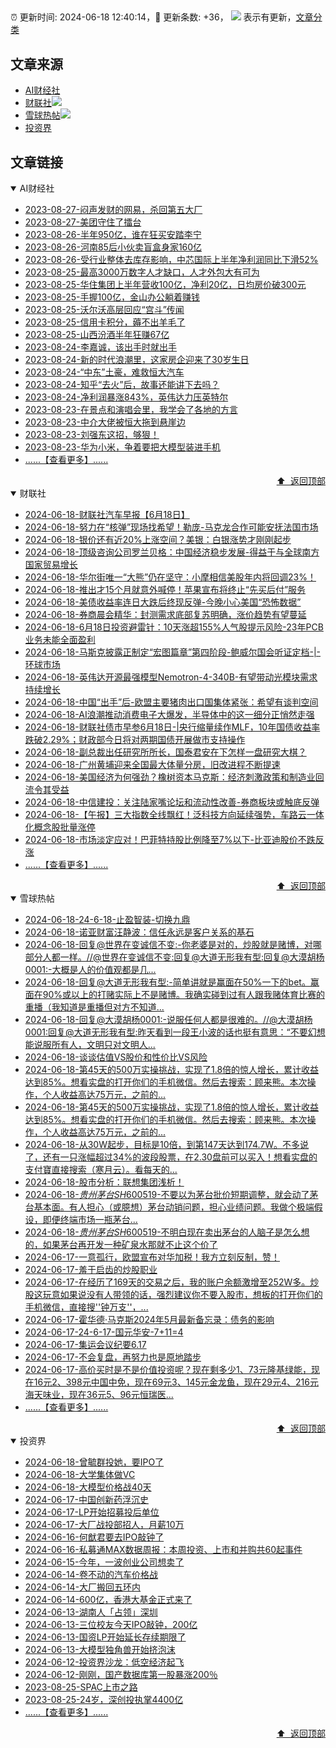 ##

:alarm_clock: 更新时间: 2024-06-18 12:40:14，:rocket: 更新条数: +36， ![](/assets/dot.png) 表示有更新，[文章分类](/TAGS.md)

## 文章来源

- [AI财经社](#ai财经社)  
- [财联社](#财联社)![](/assets/dot.png)   
- [雪球热帖](#雪球热帖)![](/assets/dot.png)   
- [投资界](#投资界)  

## 文章链接

<details open>
<summary id="ai财经社">
 AI财经社
</summary>


- [2023-08-27-闷声发财的网易，杀回第五大厂](https://www.aicaijing.com.cn/article/18610)  
- [2023-08-27-美团守住了擂台](https://www.aicaijing.com.cn/article/18611)  
- [2023-08-26-半年950亿，谁在狂买安踏李宁](https://www.aicaijing.com.cn/article/18607)  
- [2023-08-26-河南85后小伙卖盲盒身家160亿](https://www.aicaijing.com.cn/article/18608)  
- [2023-08-26-受行业整体去库存影响，中芯国际上半年净利润同比下滑52%](https://www.aicaijing.com.cn/article/18609)  
- [2023-08-25-最高3000万数字人才缺口，人才外包大有可为](https://www.aicaijing.com.cn/article/18601)  
- [2023-08-25-华住集团上半年营收100亿，净利20亿，日均房价破300元](https://www.aicaijing.com.cn/article/18602)  
- [2023-08-25-手握100亿，金山办公躺着赚钱](https://www.aicaijing.com.cn/article/18603)  
- [2023-08-25-沃尔沃高层回应“宫斗”传闻](https://www.aicaijing.com.cn/article/18604)  
- [2023-08-25-信用卡积分，薅不出羊毛了](https://www.aicaijing.com.cn/article/18605)  
- [2023-08-25-山西汾酒半年狂赚67亿](https://www.aicaijing.com.cn/article/18606)  
- [2023-08-24-李嘉诚，该出手时就出手](https://www.aicaijing.com.cn/article/18596)  
- [2023-08-24-新的时代浪潮里，这家房企迎来了30岁生日](https://www.aicaijing.com.cn/article/18597)  
- [2023-08-24-“中东”土豪，难救恒大汽车](https://www.aicaijing.com.cn/article/18598)  
- [2023-08-24-知乎“去火”后，故事还能讲下去吗？](https://www.aicaijing.com.cn/article/18599)  
- [2023-08-24-净利润暴涨843%，英伟达力压英特尔](https://www.aicaijing.com.cn/article/18600)  
- [2023-08-23-在景点和演唱会里，我学会了各地的方言](https://www.aicaijing.com.cn/article/18591)  
- [2023-08-23-中介大佬被恒大拖到悬崖边](https://www.aicaijing.com.cn/article/18592)  
- [2023-08-23-刘强东这招，够狠！](https://www.aicaijing.com.cn/article/18593)  
- [2023-08-23-华为小米，争着要把大模型装进手机](https://www.aicaijing.com.cn/article/18594)  
- [......【查看更多】......](/details/AI财经社.md)

<div align="right"><a href="#文章来源">⬆ &nbsp;返回顶部</a></div>
</details>

<details open>
<summary id="财联社">
 财联社
</summary>


- [2024-06-18-财联社汽车早报【6月18日】](https://www.cls.cn/detail/1707054)  
- [2024-06-18-努力在“核弹”现场找希望！勒庞-马克龙合作可能安抚法国市场](https://www.cls.cn/detail/1707161)  
- [2024-06-18-银价还有近20%上涨空间？美银：白银涨势才刚刚起步](https://www.cls.cn/detail/1707155)  
- [2024-06-18-顶级咨询公司罗兰贝格：中国经济稳步发展-得益于与全球南方国家贸易增长](https://www.cls.cn/detail/1707124)  
- [2024-06-18-华尔街唯一“大熊”仍在坚守：小摩相信美股年内将回调23%！](https://www.cls.cn/detail/1707049)  
- [2024-06-18-推出才15个月就意外喊停！苹果宣布将终止“先买后付”服务](https://www.cls.cn/detail/1707042)  
- [2024-06-18-美债收益率连日大跌后终现反弹-今晚小心美国“恐怖数据”](https://www.cls.cn/detail/1706949)  
- [2024-06-18-券商晨会精华：封测需求底部复苏明确，涨价趋势有望蔓延](https://www.cls.cn/detail/1706901)  
- [2024-06-18-6月18日投资避雷针：10天涨超155%人气股提示风险-23年PCB业务未能全面盈利](https://www.cls.cn/detail/1706918)  
- [2024-06-18-马斯克披露正制定“宏图篇章”第四阶段-鲍威尔国会听证定档-|-环球市场](https://www.cls.cn/detail/1706922)  
- [2024-06-18-英伟达开源最强模型Nemotron-4-340B-有望带动光模块需求持续增长](https://www.cls.cn/detail/1706891)  
- [2024-06-18-中国“出手”后-欧盟主要猪肉出口国集体紧张：希望有谈判空间](https://www.cls.cn/detail/1706935)  
- [2024-06-18-AI浪潮推动消费电子大爆发，半导体中的这一细分正悄然走强](https://www.cls.cn/detail/1707017)  
- [2024-06-18-财联社债市早参6月18日-|央行缩量续作MLF，10年国债收益率跌破2.29%；财政部今日将对两期国债开展做市支持操作](https://www.cls.cn/detail/1706927)  
- [2024-06-18-副总裁出任研究所所长，国泰君安在下怎样一盘研究大棋？](https://www.cls.cn/detail/1707154)  
- [2024-06-18-广州黄埔迎来全国最大体量分房，旧改进程不断提速](https://www.cls.cn/detail/1707158)  
- [2024-06-18-美国经济为何强劲？橡树资本马克斯：经济刺激政策和制造业回流令其受益](https://www.cls.cn/detail/1706795)  
- [2024-06-18-中信建投：关注陆家嘴论坛和流动性改善-券商板块或触底反弹](https://www.cls.cn/detail/1707181)  
- [2024-06-18-【午报】三大指数全线飘红！泛科技方向延续强势，车路云一体化概念股批量涨停](https://www.cls.cn/detail/1707206)  
- [2024-06-18-市场淡定应对！巴菲特持股比例降至7%以下-比亚迪股价不跌反涨](https://www.cls.cn/detail/1707123)  
- [......【查看更多】......](/details/财联社.md)

<div align="right"><a href="#文章来源">⬆ &nbsp;返回顶部</a></div>
</details>

<details open>
<summary id="雪球热帖">
 雪球热帖
</summary>


- [2024-06-18-24-6-18-止盈智装-切换九鼎](https://xueqiu.com/8772786299/294221926)  
- [2024-06-18-诺亚财富汪静波：信任永远是客户关系的基石](https://xueqiu.com/5372221544/294209391)  
- [2024-06-18-回复@世界在变诚信不变:-你老婆是对的，炒股就是赌博，对哪部分人都一样。//@世界在变诚信不变:回复@大道无形我有型:回复@大漠胡杨0001:-大概是人的价值观都是几...](https://xueqiu.com/1247347556/294184325)  
- [2024-06-18-回复@大道无形我有型:-简单讲就是赢面在50%一下的bet。赢面在90%或以上的打赌实际上不是赌博。我确实碰到过有人跟我赌体育比赛的重播（我知道是重播但对方不知道...](https://xueqiu.com/1247347556/294185738)  
- [2024-06-18-回复@大漠胡杨0001:-说服任何人都是很难的。//@大漠胡杨0001:回复@大道无形我有型:昨天看到一段王小波的话也挺有意思：“不要幻想能说服所有人，文明只对文明人...](https://xueqiu.com/1247347556/294153405)  
- [2024-06-18-谈谈估值VS股价和性价比VS风险](https://xueqiu.com/2792218779/294152955)  
- [2024-06-18-第45天的500万实操挑战，实现了1.8倍的惊人增长，累计收益达到85%。想看实盘的打开你们的手机微信。然后去搜索：顾来熊。本次操作，个人收益高达75万元，之前的...](https://xueqiu.com/1937243490/294146725)  
- [2024-06-18-第45天的500万实操挑战，实现了1.8倍的惊人增长，累计收益达到85%。想看实盘的打开你们的手机微信。然后去搜索：顾来熊。本次操作，个人收益高达75万元，之前的...](https://xueqiu.com/1065237324/294145671)  
- [2024-06-18-从30W起步，目标是10倍，到第147天达到174.7W。不多说了，还有一只涨幅超过34%的波段股票，在2.30盘前可以买入！想看实盘的支付寶直接搜索（寒月云）。看每天的...](https://xueqiu.com/3841337144/294189967)  
- [2024-06-18-股市分析：联想集团浅析！](https://xueqiu.com/8907884839/294194286)  
- [2024-06-18-$贵州茅台SH600519$-不要以为茅台批价短期调整，就会动了茅台基本面。有人担心（或臆想）茅台动销问题，担心业绩问题。我做个极端假设，即便终端市场一瓶茅台...](https://xueqiu.com/9262059293/294179741)  
- [2024-06-18-$贵州茅台SH600519$-不明白现在卖出茅台的人脑子是怎么想的，如果茅台再开发一种矿泉水那就不止这个价了](https://xueqiu.com/2191415336/294208987)  
- [2024-06-17-一意孤行，欧盟宣布对华加税！我方立刻反制，赞！](https://xueqiu.com/2102262216/294024194)  
- [2024-06-17-羞于启齿的炒股职业](https://xueqiu.com/1760673340/294001387)  
- [2024-06-17-在经历了169天的交易之后，我的账户余额激增至252W多。炒股这玩意如果说没有人带领的话，强烈建议你不要入股市，想板的打开你们的手机微信，直接搜''钟万支''，...](https://xueqiu.com/1775724334/293999877)  
- [2024-06-17-霍华德·马克斯2024年5月最新备忘录：债务的影响](https://xueqiu.com/1279320474/294064645)  
- [2024-06-17-24-6-17-国元华安-7+11=4](https://xueqiu.com/8772786299/294078968)  
- [2024-06-17-集运会议纪要6.17](https://xueqiu.com/2334660299/294034929)  
- [2024-06-17-不会复盘，再努力也是原地踏步](https://xueqiu.com/2524803655/294042935)  
- [2024-06-17-高价买时是不是价值投资呢？现在剩多少1、73元隆基绿能，现在16元2、398元中国中免，现在69元3、145元金龙鱼，现在29元4、216元海天味业，现在36元5、96元恒瑞医...](https://xueqiu.com/3907878985/294091779)  
- [......【查看更多】......](/details/雪球热帖.md)

<div align="right"><a href="#文章来源">⬆ &nbsp;返回顶部</a></div>
</details>

<details open>
<summary id="投资界">
 投资界
</summary>


- [2024-06-18-曾毓群投她，要IPO了](https://posts.careerengine.us/p/66713fb3f9a5bc1dc0cf5b5b)  
- [2024-06-18-大学集体做VC](https://posts.careerengine.us/p/66713fc1f7253a1e2e703dbf)  
- [2024-06-18-大模型价格战40天](https://posts.careerengine.us/p/66713fc1f7253a1e2e703db7)  
- [2024-06-17-中国创新药浮沉史](https://posts.careerengine.us/p/6670508a2b8b244bed6e1e28)  
- [2024-06-17-LP开始招募投后单位](https://posts.careerengine.us/p/6670508a2b8b244bed6e1e19)  
- [2024-06-17-大厂战投部招人，月薪10万](https://posts.careerengine.us/p/667050892b8b244bed6e1e11)  
- [2024-06-16-何猷君要去IPO敲钟了](https://posts.careerengine.us/p/666ee300c3464b78a97c6a76)  
- [2024-06-16-私募通MAX数据周报：本周投资、上市和并购共60起事件](https://posts.careerengine.us/p/666ee3139f458d792278acfa)  
- [2024-06-15-今年，一波创业公司想卖了](https://posts.careerengine.us/p/666d449be60f530537516727)  
- [2024-06-14-卷不动的汽车价格战](https://posts.careerengine.us/p/666bf54cac771b20ea72df0c)  
- [2024-06-14-大厂搬回五环内](https://posts.careerengine.us/p/666bf53d13fe8d207fb35452)  
- [2024-06-14-600亿，香港大基金正式来了](https://posts.careerengine.us/p/666bf53d13fe8d207fb3545a)  
- [2024-06-13-湖南人「占领」深圳](https://posts.careerengine.us/p/666a695ec8aa6c44680643ae)  
- [2024-06-13-三位校友今天IPO敲钟，200亿](https://posts.careerengine.us/p/666a694f2a54a2443d22c870)  
- [2024-06-13-国资LP开始延长存续期限了](https://posts.careerengine.us/p/666a694f2a54a2443d22c878)  
- [2024-06-13-大模型独角兽开始挤泡沫](https://posts.careerengine.us/p/666a694e2a54a2443d22c868)  
- [2024-06-12-投资界沙龙：低空经济起飞](https://posts.careerengine.us/p/6669372685818b606da5039f)  
- [2024-06-12-刚刚，国产数据库第一股暴涨200％](https://posts.careerengine.us/p/66693717038aef5ffa3b71ec)  
- [2023-08-25-SPAC上市之路](https://posts.careerengine.us/p/64e887fc6d861c1f569238db)  
- [2023-08-25-24岁，深创投执掌4400亿](https://posts.careerengine.us/p/64e887fc6d861c1f569238e3)  
- [......【查看更多】......](/details/投资界.md)

<div align="right"><a href="#文章来源">⬆ &nbsp;返回顶部</a></div>
</details>
